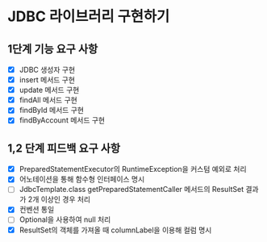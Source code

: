 # JDBC 라이브러리 구현하기

## 1단계 기능 요구 사항

- [x] JDBC 생성자 구현
- [x] insert 메서드 구현
- [x] update 메서드 구현
- [x] findAll 메서드 구현
- [x] findById 메서드 구현
- [x] findByAccount 메서드 구현

## 1,2 단계 피드백 요구 사항

- [x] PreparedStatementExecutor의 RuntimeException을 커스텀 예외로 처리
- [x] 어노테이션을 통해 함수형 인터페이스 명시
- [ ] JdbcTemplate.class getPreparedStatementCaller 메서드의 ResultSet 결과가 2개 이상인 경우 처리
- [x] 컨벤션 통일
- [ ] Optional을 사용하여 null 처리
- [x] ResultSet의 객체를 가져올 때 columnLabel을 이용해 컬럼 명시 
